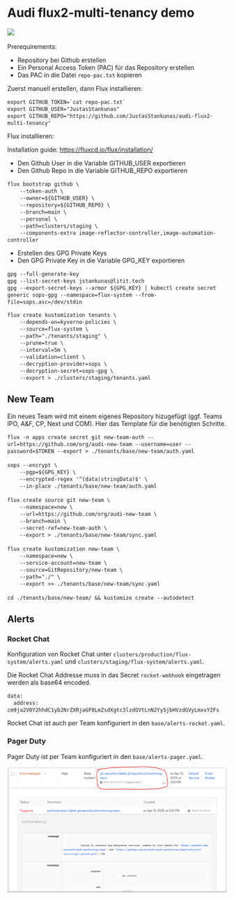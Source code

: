 # Audi flux2-multi-tenancy demo

![](docs/img/flux2-multi-tenancy.png)

Prerequirements:

- Repository bei Github erstellen
- Ein Personal Access Token (PAC) für das Repository erstellen
- Das PAC in die Datei `repo-pac.txt` kopieren

Zuerst manuell erstellen, dann Flux installieren:

```
export GITHUB_TOKEN=`cat repo-pac.txt`
export GITHUB_USER="JustasStankunas"
export GITHUB_REPO="https://github.com/JustasStankunas/audi-flux2-multi-tenancy"
```

Flux installieren:

Installation guide: https://fluxcd.io/flux/installation/

- Den Github User in die Variable GITHUB_USER exportieren
- Den Github Repo in die Variable GITHUB_REPO exportieren

```
flux bootstrap github \
    --token-auth \
    --owner=${GITHUB_USER} \
    --repository=${GITHUB_REPO} \
    --branch=main \
    --personal \
    --path=clusters/staging \
    --components-extra image-reflector-controller,image-automation-controller
```

- Erstellen des GPG Private Keys
- Den GPG Private Key in die Variable GPG_KEY exportieren

```
gpg --full-generate-key
gpg --list-secret-keys jstankunas@litit.tech
gpg --export-secret-keys --armor ${GPG_KEY} | kubectl create secret generic sops-gpg --namespace=flux-system --from-file=sops.asc=/dev/stdin
```

```
flux create kustomization tenants \
    --depends-on=kyverno-policies \
    --source=flux-system \
    --path="./tenants/staging" \
    --prune=true \
    --interval=5m \
    --validation=client \
    --decryption-provider=sops \
    --decryption-secret=sops-gpg \
    --export > ./clusters/staging/tenants.yaml
```

## New Team

Ein neues Team wird mit einem eigenes Repository hizugefügt (ggf. Teams IPO, A&F, CP, Next und COM). Hier das Template für die benötigten Schritte.

    flux -n apps create secret git new-team-auth --url=https://github.com/org/audi-new-team --username=user --password=$TOKEN --export > ./tenants/base/new-team/auth.yaml

    sops --encrypt \
        --pgp=${GPG_KEY} \
        --encrypted-regex '^(data|stringData)$' \
        --in-place ./tenants/base/new-team/auth.yaml

    flux create source git new-team \
        --namespace=new \
        --url=https://github.com/org/audi-new-team \
        --branch=main \
        --secret-ref=new-team-auth \
        --export > ./tenants/base/new-team/sync.yaml

    flux create kustomization new-team \
        --namespace=new \
        --service-account=new-team \
        --source=GitRepository/new-team \
        --path="./" \
        --export >> ./tenants/base/new-team/sync.yaml

    cd ./tenants/base/new-team/ && kustomize create --autodetect

## Alerts

### Rocket Chat

Konfiguration von Rocket Chat unter `clusters/production/flux-system/alerts.yaml` und `clusters/staging/flux-system/alerts.yaml`.

Die Rocket Chat Addresse muss in das Secret `rocket-webhook` eingetragen werden als base64 encoded.

```
data:
  address: cm9ja2V0Y2hhdC1yb2NrZXRjaGF0LmZsdXgtc3lzdGVtLnN2Yy5jbHVzdGVyLmxvY2Fs
```

Rocket Chat ist auch per Team konfiguriert in den `base/alerts-rocket.yaml`.

### Pager Duty

Pager Duty ist per Team konfiguriert in den `base/alerts-pager.yaml`.


![](docs/img/alert-pager-test.png)

